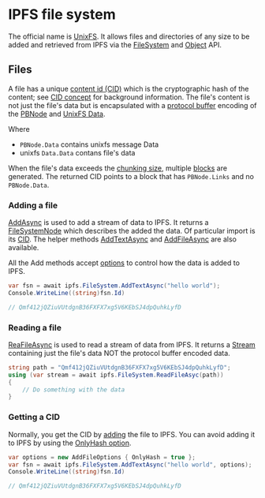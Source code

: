 ﻿# IPFS file system

The official name is [UnixFS](https://docs.ipfs.io/guides/concepts/unixfs/).  It allows files and directories of any size 
to be added and retrieved from IPFS via the [FileSystem](xref:Ipfs.CoreApi.IFileSystemApi) 
and [Object](xref:Ipfs.CoreApi.IObjectApi) API.  

## Files

A file has a unique [content id (CID)](xref:Ipfs.Cid) which is the cryptographic hash of the content; see
[CID concept](https://docs.ipfs.io/guides/concepts/cid/) for background information.  The file's content is not just the file's 
data but is encapsulated with a [protocol buffer](https://en.wikipedia.org/wiki/Protocol_Buffers) encoding of the 
[PBNode](https://github.com/ipfs/go-ipfs/blob/0cb22ccf359e05fb5b55a9bf2f9c515bf7d4dba7/merkledag/pb/merkledag.proto#L31-L39) 
and [UnixFS Data](https://github.com/ipfs/go-ipfs/blob/0cb22ccf359e05fb5b55a9bf2f9c515bf7d4dba7/unixfs/pb/unixfs.proto#L3-L20).

Where
- `PBNode.Data` contains unixfs message Data
- unixfs `Data.Data` contans file's data

When the file's data exceeds the [chunking size](xref:Ipfs.CoreApi.AddFileOptions.ChunkSize), multiple [blocks](xref:Ipfs.CoreApi.IBlockApi) 
are generated.  The returned CID points to a block that has `PBNode.Links` and no `PBNode.Data`.

### Adding a file

[AddAsync](xref:Ipfs.CoreApi.IFileSystemApi.AddAsync*) is used to add a stream of data to IPFS.  It returns a 
[FileSystemNode](xref:Ipfs.IFileSystemNode) which 
describes the added the data.  Of particular import is its [CID](xref:Ipfs.IDataBlock.Id).  The helper methods 
[AddTextAsync](xref:Ipfs.CoreApi.IFileSystemApi.AddTextAsync*) and [AddFileAsync](xref:Ipfs.CoreApi.IFileSystemApi.AddFileAsync*) are also available.

All the Add methods accept [options](xref:Ipfs.CoreApi.AddFileOptions) to control how the data is added to IPFS.

```csharp
var fsn = await ipfs.FileSystem.AddTextAsync("hello world");
Console.WriteLine((string)fsn.Id)

// Qmf412jQZiuVUtdgnB36FXFX7xg5V6KEbSJ4dpQuhkLyfD
```

### Reading a file

[ReaFileAsync](xref:Ipfs.CoreApi.IFileSystemApi.ReadFileAsync*) is used to read a stream of data from IPFS.  It returns a 
[Stream](xref:System.IO.Stream) containing just the file's data NOT the protocol buffer encoded data.

```csharp
string path = "Qmf412jQZiuVUtdgnB36FXFX7xg5V6KEbSJ4dpQuhkLyfD";
using (var stream = await ipfs.FileSystem.ReadFileAsyc(path))
{
	// Do something with the data
}
```

### Getting a CID

Normally, you get the CID by [adding](xref:Ipfs.CoreApi.IFileSystemApi.AddAsync*) the file to IPFS.  You can avoid adding it 
to IPFS by using the [OnlyHash option](xref:Ipfs.CoreApi.AddFileOptions.OnlyHash).

```csharp
var options = new AddFileOptions { OnlyHash = true };
var fsn = await ipfs.FileSystem.AddTextAsync("hello world", options);
Console.WriteLine((string)fsn.Id)

// Qmf412jQZiuVUtdgnB36FXFX7xg5V6KEbSJ4dpQuhkLyfD
```

